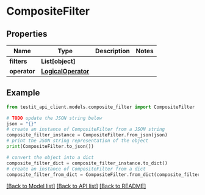 # CompositeFilter


## Properties

Name | Type | Description | Notes
------------ | ------------- | ------------- | -------------
**filters** | **List[object]** |  | 
**operator** | [**LogicalOperator**](LogicalOperator.md) |  | 

## Example

```python
from testit_api_client.models.composite_filter import CompositeFilter

# TODO update the JSON string below
json = "{}"
# create an instance of CompositeFilter from a JSON string
composite_filter_instance = CompositeFilter.from_json(json)
# print the JSON string representation of the object
print(CompositeFilter.to_json())

# convert the object into a dict
composite_filter_dict = composite_filter_instance.to_dict()
# create an instance of CompositeFilter from a dict
composite_filter_from_dict = CompositeFilter.from_dict(composite_filter_dict)
```
[[Back to Model list]](../README.md#documentation-for-models) [[Back to API list]](../README.md#documentation-for-api-endpoints) [[Back to README]](../README.md)


